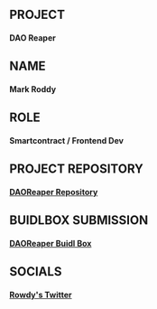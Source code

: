 ## PROJECT
#### DAO Reaper
  
##  NAME
#### Mark Roddy

## ROLE
#### Smartcontract / Frontend Dev

## PROJECT REPOSITORY
#### [DAOReaper Repository](https://github.com/DaoReaper/eth-denver)

## BUIDLBOX SUBMISSION
#### [DAOReaper Buidl Box](https://app.buidlbox.io/projects/reaper)

## SOCIALS
#### [Rowdy's Twitter](https://twitter.com/mroddy5280)
